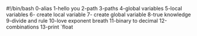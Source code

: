 #!/bin/bash
0-alias
1-hello you
2-path
3-paths
4-global variables
5-local variables
6- create local variable
7- create global variable
8-true knowledge
9-divide and rule
10-love exponent breath
11-binary to decimal
12-combinations
13-print `float
